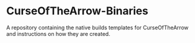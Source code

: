 # CurseOfTheArrow-Binaries
A repository containing the native builds templates for CurseOfTheArrow and instructions on how they are created.
